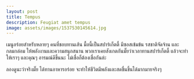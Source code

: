 ```yaml
---
layout: post
title: Tempus
description: Feugiat amet tempus
image: assets/images/1537530145614.jpg
---
```


เมนูอร่อยสำหรับหลายๆ คนที่ชอบทานเส้น มื้อนี้เป็นสปาร์เก็ตตี้ มีซอสเข้มข้น รสชาติจัดจ้าน และกลมกล่อม ให้พลังงานและความสนุกสนาน พวกเราเคยสังเกตกันมั๊ยว่าเวลาทานสปาร์เก็ตตี้ แล้วจะทำให้เราๆ และคุณๆ อารมณ์ดีขึ้นนะ ไม่เชื่อก็ต้องเชื่อกันล่ะ

ลองดูนะว่าจริงมั๊ย ได้ทานอาหารอร่อย จะทำให้ชีวิตมีพลังและสดชื่นขึ้นได้มากมายจริงๆ
